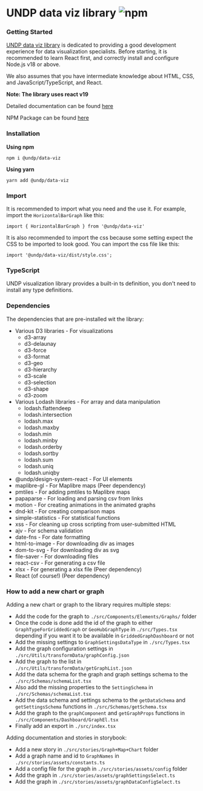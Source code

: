 # UNDP data viz library ![npm](https://img.shields.io/npm/v/@undp/data-viz)

### Getting Started

[UNDP data viz library](https://dataviz.design.undp.org) is dedicated to providing a good development experience for data visualization specialists. Before starting, it is recommended to learn React first, and correctly install and configure Node.js v18 or above. 

We also assumes that you have intermediate knowledge about HTML, CSS, and JavaScript/TypeScript, and React.

__Note: The library uses react v19__

Detailed documentation can be found [here](https://dataviz.design.undp.org)

NPM Package can be found [here](https://www.npmjs.com/package/@undp/data-viz)

### Installation
__Using npm__
```
npm i @undp/data-viz
```


__Using yarn__
```
yarn add @undp/data-viz
```

### Import
It is recommended to import what you need and the use it. For example, import the `HorizontalBarGraph` like this:
```
import { HorizontalBarGraph } from '@undp/data-viz'
```


It is also recommended to import the css because some setting expect the CSS to be imported to look good. You can import the css file like this: 
```
import '@undp/data-viz/dist/style.css';
```

### TypeScript
UNDP visualization library provides a built-in ts definition, you don't need to install any type definitions.

### Dependencies
The dependencies that are pre-installed wit the library:
* Various D3 libraries - For visualizations
    * d3-array
    * d3-delaunay
    * d3-force
    * d3-format
    * d3-geo
    * d3-hierarchy
    * d3-scale
    * d3-selection
    * d3-shape
    * d3-zoom
* Various Lodash libraries - For array and data manipulation
    * lodash.flattendeep
    * lodash.intersection
    * lodash.max
    * lodash.maxby
    * lodash.min
    * lodash.minby
    * lodash.orderby
    * lodash.sortby
    * lodash.sum
    * lodash.uniq
    * lodash.uniqby
* @undp/design-system-react - For UI elements
* maplibre-gl - For Maplibre maps (Peer dependency)
* pmtiles - For adding pmtiles to Maplibre maps
* papaparse - For loading and parsing csv from links
* motion - For creating animations in the animated graphs
* dnd-kit - For creating comparison maps
* simple-statistics - For statistical functions
* xss - For cleaning up cross scripting from user-submitted HTML
* ajv - For schema validation
* date-fns - For date formatting
* html-to-image - For downloading div as images
* dom-to-svg - For downloading div as svg
* file-saver - For downloading files
* react-csv - For generating a csv file
* xlsx - For generating a xlsx file (Peer dependency)
* React (of course!) (Peer dependency)

### How to add a new chart or graph

Adding a new chart or graph to the library requires multiple steps:
* Add the code for the graph to `./src/Components/Elements/Graphs/` folder
* Once the code is done add the id of the graph to either `GraphTypeForGriddedGraph` or `GeoHubGraphType` in `./src/Types.tsx` depending if you want it to be available in `GriddedGraphDashboard` or not
* Add the missing settings  to `GraphSettingsDataType` in `./src/Types.tsx`
* Add the graph configuration settings in `./src/Utils/transformData/graphConfig.json`
* Add the graph to the list in `./src/Utils/transformData/getGraphList.json`
* Add the data schema for the graph and graph settings schema to the `./src/Schemas/schemaList.tsx`
* Also add the missing properties to the `SettingSchema` in `./src/Schemas/schemaList.tsx`
* Add the data schema and settings schema to the `getDataSchema` and `getSettingsSchema` functions in `./src/Schemas/getSchema.tsx`
* Add the graph to the `graphComponent` and `getGraphProps` functions in `./src/Components/Dashboard/GraphEl.tsx`
* Finally add an export in `./src/index.tsx`

Adding documentation and stories in storybook:
* Add a new story in `./src/stories/Graph+Map+Chart` folder
* Add a graph name and id to `GraphNames` in `./src/stories/assets/constants.ts`
* Add a config file for the graph in `./src/stories/assets/config` folder
* Add the graph in `./src/stories/assets/graphSettingsSelect.ts`
* Add the graph in `./src/stories/assets/graphDataConfigSelect.ts`

